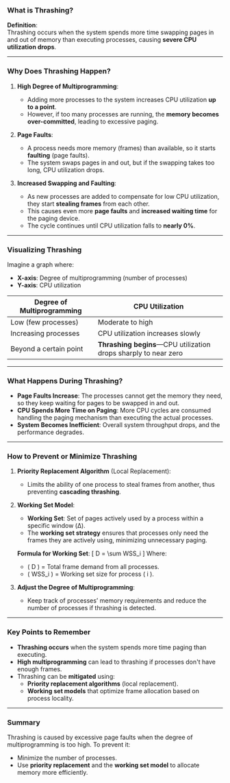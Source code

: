 ### **What is Thrashing?**

**Definition**:  
Thrashing occurs when the system spends more time swapping pages in and out of memory than executing processes, causing **severe CPU utilization drops**.

---

### **Why Does Thrashing Happen?**

1. **High Degree of Multiprogramming**:
   - Adding more processes to the system increases CPU utilization **up to a point**.
   - However, if too many processes are running, the **memory becomes over-committed**, leading to excessive paging.

2. **Page Faults**:
   - A process needs more memory (frames) than available, so it starts **faulting** (page faults).
   - The system swaps pages in and out, but if the swapping takes too long, CPU utilization drops.

3. **Increased Swapping and Faulting**:
   - As new processes are added to compensate for low CPU utilization, they start **stealing frames** from each other.
   - This causes even more **page faults** and **increased waiting time** for the paging device.
   - The cycle continues until CPU utilization falls to **nearly 0%**.

---

### **Visualizing Thrashing**

Imagine a graph where:

- **X-axis**: Degree of multiprogramming (number of processes)
- **Y-axis**: CPU utilization

| **Degree of Multiprogramming** | **CPU Utilization**  |
|---------------------------------|----------------------|
| Low (few processes)            | Moderate to high     |
| Increasing processes            | CPU utilization increases slowly |
| Beyond a certain point          | **Thrashing begins**—CPU utilization drops sharply to near zero |

---

### **What Happens During Thrashing?**

- **Page Faults Increase**: The processes cannot get the memory they need, so they keep waiting for pages to be swapped in and out.
- **CPU Spends More Time on Paging**: More CPU cycles are consumed handling the paging mechanism than executing the actual processes.
- **System Becomes Inefficient**: Overall system throughput drops, and the performance degrades.

---

### **How to Prevent or Minimize Thrashing**

1. **Priority Replacement Algorithm** (Local Replacement):
   - Limits the ability of one process to steal frames from another, thus preventing **cascading thrashing**.

2. **Working Set Model**:
   - **Working Set**: Set of pages actively used by a process within a specific window (Δ).
   - The **working set strategy** ensures that processes only need the frames they are actively using, minimizing unnecessary paging.

   **Formula for Working Set**:
   \[
   D = \sum WSS_i
   \]
   Where:
   - \( D \) = Total frame demand from all processes.
   - \( WSS_i \) = Working set size for process \( i \).

3. **Adjust the Degree of Multiprogramming**:
   - Keep track of processes’ memory requirements and reduce the number of processes if thrashing is detected.

---

### **Key Points to Remember**

- **Thrashing occurs** when the system spends more time paging than executing.
- **High multiprogramming** can lead to thrashing if processes don't have enough frames.
- Thrashing can be **mitigated** using:
  - **Priority replacement algorithms** (local replacement).
  - **Working set models** that optimize frame allocation based on process locality.

---

### **Summary**

Thrashing is caused by excessive page faults when the degree of multiprogramming is too high. To prevent it:
- Minimize the number of processes.
- Use **priority replacement** and the **working set model** to allocate memory more efficiently.
